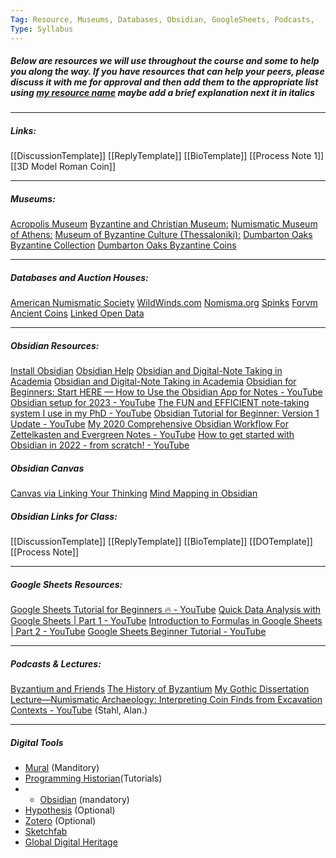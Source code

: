 ```yaml
---
Tag: Resource, Museums, Databases, Obsidian, GoogleSheets, Podcasts, 
Type: Syllabus
---
```


##### Below are resources we will use throughout the course and some to help you along the way. If you have resources that can help your peers, please discuss it with me for approval and then add them to the appropriate list using [my resource name](webaddress/url) *maybe add a brief explanation next it in italics*


---
##### Links:

[[DiscussionTemplate]]
[[ReplyTemplate]]
[[BioTemplate]]
[[Process Note 1]]
[[3D Model Roman Coin]]


---
##### Museums:
[Acropolis Museum](https://www.theacropolismuseum.gr/en/)
[Byzantine and Christian Museum:](https://www.byzantinemuseum.gr/en/)
[Numismatic Museum of Athens:](https://www.nummus.gr/en/)
[Museum of Byzantine Culture (Thessaloniki):](https://mbp.gr/en)
[Dumbarton Oaks Byzantine Collection](https://www.doaks.org/visit/museum/collections/byzantine-collection)
[Dumbarton Oaks Byzantine Coins](https://www.doaks.org/resources/coins)

---

##### Databases and Auction Houses:
[American Numismatic Society](https://numismatics.org/collections/) 
[WildWinds.com](https://www.wildwinds.com/) 
[Nomisma.org](http://nomisma.org/)
[Spinks](https://www.spink.com/department/4)
[Forvm Ancient Coins](https://www.forumancientcoins.com/)
[Linked Open Data](http://www.w3.org/DesignIssues/LinkedData.html)

---
##### Obsidian Resources:
[Install Obsidian](https://help.obsidian.md/Getting+started/Download+and+install+Obsidian)
[Obsidian Help](https://help.obsidian.md/Start+here) 
[Obsidian and Digital-Note Taking in Academia](https://scds.github.io/dmds-22-23/Obsidian.html)
[Obsidian and Digital-Note Taking in Academia](https://scds.github.io/dmds-22-23/Obsidian.html)
[Obsidian for Beginners: Start HERE — How to Use the Obsidian App for Notes - YouTube](https://www.youtube.com/watch?v=QgbLb6QCK88)
[Obsidian setup for 2023 - YouTube](https://www.youtube.com/watch?v=ym26gT798lQ)
[The FUN and EFFICIENT note-taking system I use in my PhD - YouTube](https://www.youtube.com/watch?v=L9SLlxaEEXY)
[Obsidian Tutorial for Beginner: Version 1 Update - YouTube](https://www.youtube.com/watch?v=5Vz59TU115M)
[My 2020 Comprehensive Obsidian Workflow For Zettelkasten and Evergreen Notes - YouTube](https://www.youtube.com/watch?v=Ewhfok91AdE&t=1s)
[How to get started with Obsidian in 2022 - from scratch! - YouTube](https://www.youtube.com/watch?v=OUrOfIqvGS4)

##### Obsidian Canvas
[Canvas via Linking Your Thinking](https://www.youtube.com/watch?v=vLBd_ADeKIw&t=143s)
[Mind Mapping in Obsidian](https://www.youtube.com/watch?v=eHI-Szjpafk)

##### Obsidian Links for Class:
[[DiscussionTemplate]]
[[ReplyTemplate]]
[[BioTemplate]]
[[DOTemplate]]
[[Process Note]]


---
##### Google Sheets Resources:
[Google Sheets Tutorial for Beginners 🔥 - YouTube](https://www.youtube.com/watch?v=FIkZ1sPmKNw)
[Quick Data Analysis with Google Sheets | Part 1 - YouTube](https://www.youtube.com/watch?v=Y8jhi_yZKOg&t=1s)
[Introduction to Formulas in Google Sheets | Part 2 - YouTube](https://www.youtube.com/watch?v=YXLXXSXhQqo&t=1s)
[Google Sheets Beginner Tutorial - YouTube](https://www.youtube.com/watch?v=_UWPaPer1MY&t=1s)

---
##### Podcasts & Lectures: 
[Byzantium and Friends](https://www.medievalists.net/tag/byzantium-friends/)
[The History of Byzantium](https://thehistoryofbyzantium.com/)
[My Gothic Dissertation](https://www.mygothicdissertation.com/)
[Lecture—Numismatic Archaeology: Interpreting Coin Finds from Excavation Contexts - YouTube](https://www.youtube.com/watch?v=lzMUOWFklK0) (Stahl, Alan.)

---
##### Digital Tools
- [Mural](https://www.getmural.io/) (Manditory)
-  [Programming Historian](https://programminghistorian.org/)(Tutorials)
- - [Obsidian](https://obsidian.md/) (mandatory)
- [Hypothesis](https://web.hypothes.is/) (Optional)
- [Zotero](https://www.zotero.org/) (Optional)
- [Sketchfab](https://sketchfab.com/)
- [Global Digital Heritage](https://globaldigitalheritage.org/)
